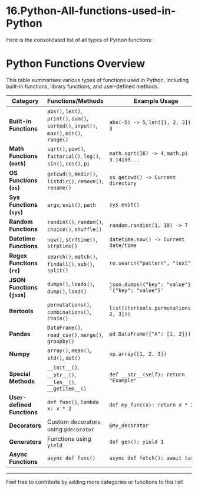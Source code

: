 # 16.Python-All-functions-used-in-Python
Here is the consolidated list of all types of Python functions:
# Python Functions Overview

This table summarises various types of functions used in Python, including built-in functions, library functions, and user-defined methods.

| **Category**                | **Functions/Methods**                                                                                     | **Example Usage**                                                                 |
|-----------------------------|----------------------------------------------------------------------------------------------------------|----------------------------------------------------------------------------------|
| **Built-in Functions**       | `abs()`, `len()`, `print()`, `sum()`, `sorted()`, `input()`, `max()`, `min()`, `range()`                 | `abs(-5) -> 5`, `len([1, 2, 3]) -> 3`                                           |
| **Math Functions (`math`)**  | `sqrt()`, `pow()`, `factorial()`, `log()`, `sin()`, `cos()`, `pi`                                       | `math.sqrt(16) -> 4`, `math.pi -> 3.14159...`                                    |
| **OS Functions (`os`)**      | `getcwd()`, `mkdir()`, `listdir()`, `remove()`, `rename()`                                              | `os.getcwd() -> Current directory`                                              |
| **Sys Functions (`sys`)**    | `argv`, `exit()`, `path`                                                                                | `sys.exit()`                                                                    |
| **Random Functions**         | `randint()`, `random()`, `choice()`, `shuffle()`                                                       | `random.randint(1, 10) -> 7`                                                    |
| **Datetime Functions**       | `now()`, `strftime()`, `strptime()`                                                                    | `datetime.now() -> Current date/time`                                           |
| **Regex Functions (`re`)**   | `search()`, `match()`, `findall()`, `sub()`, `split()`                                                  | `re.search("pattern", "text")`                                                  |
| **JSON Functions (`json`)**  | `dumps()`, `loads()`, `dump()`, `load()`                                                                | `json.dumps({"key": "value"}) -> '{"key": "value"}'`                            |
| **Itertools**                | `permutations()`, `combinations()`, `chain()`                                                          | `list(itertools.permutations([1, 2, 3]))`                                       |
| **Pandas**                   | `DataFrame()`, `read_csv()`, `merge()`, `groupby()`                                                    | `pd.DataFrame({"A": [1, 2]})`                                                   |
| **Numpy**                    | `array()`, `mean()`, `std()`, `dot()`                                                                  | `np.array([1, 2, 3])`                                                           |
| **Special Methods**          | `__init__()`, `__str__()`, `__len__()`, `__getitem__()`                                                | `def __str__(self): return "Example"`                                           |
| **User-defined Functions**   | `def func()`, `lambda x: x * 2`                                                                        | `def my_func(x): return x * 2`                                                  |
| **Decorators**               | Custom decorators using `@decorator`                                                                   | `@my_decorator`                                                                 |
| **Generators**               | Functions using `yield`                                                                                | `def gen(): yield 1`                                                            |
| **Async Functions**          | `async def func()`                                                                                     | `async def fetch(): await task()`                                               |

---

Feel free to contribute by adding more categories or functions to this list!
